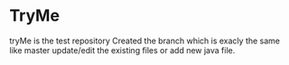 # TryMe
tryMe is the test repository 
Created the branch which is exacly the same like master
update/edit the existing files or add new java file.
